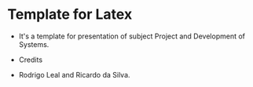 
# Template for Latex

* It's a template for presentation of subject Project and Development of Systems.

* Credits

- Rodrigo Leal and Ricardo da Silva.